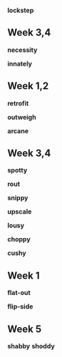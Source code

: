 
**lockstep** 

## Week 3,4

**necessity**

**innately**

## Week 1,2 

**retrofit** 

**outweigh**

**arcane**

## Week 3,4

**spotty**

**rout**

**snippy**

**upscale**

**lousy** 

**choppy** 

**cushy** 

## Week 1 

**flat-out** 

**flip-side**

## Week 5 

**shabby**
**shoddy**

